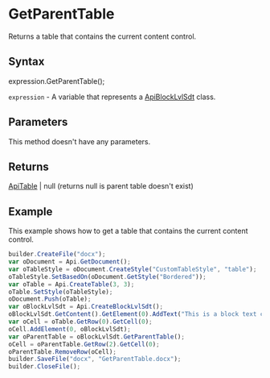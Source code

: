 # GetParentTable

Returns a table that contains the current content control.

## Syntax

expression.GetParentTable();

`expression` - A variable that represents a [ApiBlockLvlSdt](../ApiBlockLvlSdt.md) class.

## Parameters

This method doesn't have any parameters.

## Returns

[ApiTable](../../ApiTable/ApiTable.md) &#124; null (returns null is parent table doesn't exist)

## Example

This example shows how to get a table that contains the current content control.

```javascript
builder.CreateFile("docx");
var oDocument = Api.GetDocument();
var oTableStyle = oDocument.CreateStyle("CustomTableStyle", "table");
oTableStyle.SetBasedOn(oDocument.GetStyle("Bordered"));
var oTable = Api.CreateTable(3, 3);
oTable.SetStyle(oTableStyle);
oDocument.Push(oTable);
var oBlockLvlSdt = Api.CreateBlockLvlSdt();
oBlockLvlSdt.GetContent().GetElement(0).AddText("This is a block text content control.");
var oCell = oTable.GetRow(0).GetCell(0);
oCell.AddElement(0, oBlockLvlSdt);
var oParentTable = oBlockLvlSdt.GetParentTable();
oCell = oParentTable.GetRow(2).GetCell(0);
oParentTable.RemoveRow(oCell);
builder.SaveFile("docx", "GetParentTable.docx");
builder.CloseFile();
```